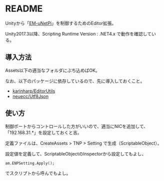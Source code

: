 README
============================================================

Unityから「[EM-uNetPi](https://github.com/KONAMI/EM-uNetPi)」を制御するためのEditor拡張。

Unity2017.3以降、Scripting Runtime Version : .NET4.x で動作を確認している。

導入方法
------------------------------------------------------------

Assets以下の適当なフォルダにぶち込めばOK。

なお、以下のパッケージに依存しているので、先に導入しておくこと。

- [karinharp/EditorUtils](https://github.com/karinharp/EditorUtils)
- [neuecc/Utf8Json](https://github.com/neuecc/Utf8Json)

使い方
------------------------------------------------------------

制御ポートからコントロールした方がいいので、適当にNICを追加して、「192.168.31.*」を設定しておくと吉。

定義ファイルは、CreateAssets > TNP > Setting で生成（ScriptableObject）。

設定値を定義して、ScriptableObjectのInspectorから設定してもよし、

```
am.ENPSetting.Apply();
```

でスクリプトから呼んでもよし。


